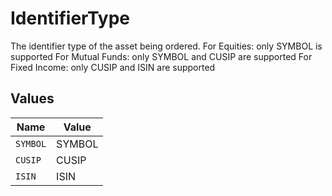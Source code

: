 # IdentifierType

The identifier type of the asset being ordered. For Equities: only SYMBOL is supported For Mutual Funds: only SYMBOL and CUSIP are supported For Fixed Income: only CUSIP and ISIN are supported


## Values

| Name     | Value    |
| -------- | -------- |
| `SYMBOL` | SYMBOL   |
| `CUSIP`  | CUSIP    |
| `ISIN`   | ISIN     |